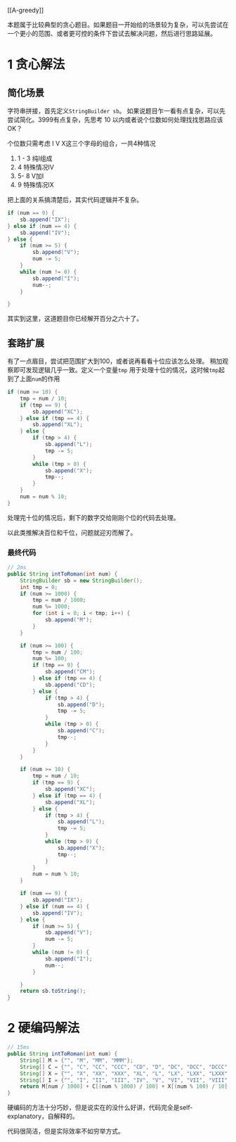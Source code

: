 [[A-greedy]]

本题属于比较典型的贪心题目。如果题目一开始给的场景较为复杂，可以先尝试在一个更小的范围、或者更可控的条件下尝试去解决问题，然后进行思路延展。

# 1 贪心解法
## 简化场景

字符串拼接，首先定义`StringBuilder sb`。
如果说题目乍一看有点复杂，可以先尝试简化。3999有点复杂，先思考 10 以内或者说个位数如何处理找找思路应该OK？

个位数只需考虑 I V X这三个字母的组合，一共4种情况
1. 1 - 3 纯I组成
2. 4 特殊情况IV
3. 5- 8 V加I
4. 9 特殊情况IX

把上面的关系搞清楚后，其实代码逻辑并不复杂。
```java
if (num == 9) {
	sb.append("IX");
} else if (num == 4) {
	sb.append("IV");
} else {
	if (num >= 5) {
		sb.append("V");
		num -= 5;
	}
	while (num != 0) {
		sb.append("I");
		num--;
	}

}
```
其实到这里，这道题目你已经解开百分之六十了。

## 套路扩展
有了一点眉目，尝试把范围扩大到100，或者说再看看十位应该怎么处理。
稍加观察即可发现逻辑几乎一致。定义一个变量`tmp` 用于处理十位的情况，这时候`tmp`起到了上面`num`的作用

```java
if (num >= 10) {
	tmp = num / 10;
	if (tmp == 9) {
		sb.append("XC");
	} else if (tmp == 4) {
		sb.append("XL");
	} else {
		if (tmp > 4) {
			sb.append("L");
			tmp -= 5;
		}
		while (tmp > 0) {
			sb.append("X");
			tmp--;
		}
	}
	num = num % 10;
}
```

处理完十位的情况后，剩下的数字交给刚刚个位的代码去处理。

以此类推解决百位和千位，问题就迎刃而解了。

### 最终代码
```java
// 2ms
public String intToRoman(int num) {
	StringBuilder sb = new StringBuilder();
	int tmp = 0;
	if (num >= 1000) {
		tmp = num / 1000;
		num %= 1000;
		for (int i = 0; i < tmp; i++) {
			sb.append("M");
		}
	}

	if (num >= 100) {
		tmp = num / 100;
		num %= 100;
		if (tmp == 9) {
			sb.append("CM");
		} else if (tmp == 4) {
			sb.append("CD");
		} else {
			if (tmp > 4) {
				sb.append("D");
				tmp -= 5;
			}
			while (tmp > 0) {
				sb.append("C");
				tmp--;
			}
		}
	}

	if (num >= 10) {
		tmp = num / 10;
		if (tmp == 9) {
			sb.append("XC");
		} else if (tmp == 4) {
			sb.append("XL");
		} else {
			if (tmp > 4) {
				sb.append("L");
				tmp -= 5;
			}
			while (tmp > 0) {
				sb.append("X");
				tmp--;
			}
		}
		num = num % 10;
	}

	if (num == 9) {
		sb.append("IX");
	} else if (num == 4) {
		sb.append("IV");
	} else {
		if (num >= 5) {
			sb.append("V");
			num -= 5;
		}
		while (num != 0) {
			sb.append("I");
			num--;
		}

	}
	return sb.toString();
}
```

# 2 硬编码解法
```java
// 15ms
public String intToRoman(int num) {
	String[] M = {"", "M", "MM", "MMM"};
	String[] C = {"", "C", "CC", "CCC", "CD", "D", "DC", "DCC", "DCCC", "CM"};
	String[] X = {"", "X", "XX", "XXX", "XL", "L", "LX", "LXX", "LXXX", "XC"};
	String[] I = {"", "I", "II", "III", "IV", "V", "VI", "VII", "VIII", "IX"};
	return M[num / 1000] + C[(num % 1000) / 100] + X[(num % 100) / 10] + I[num % 10];
}
```
硬编码的方法十分巧妙，但是说实在的没什么好讲，代码完全是self-explanatory，自解释的。

代码很简洁，但是实际效率不如穷举方式。